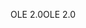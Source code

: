 <span data-ttu-id="5d262-101">OLE 2.0</span><span class="sxs-lookup"><span data-stu-id="5d262-101">OLE 2.0</span></span>